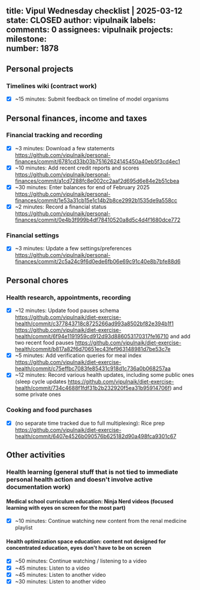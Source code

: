 title:	Vipul Wednesday checklist | 2025-03-12
state:	CLOSED
author:	vipulnaik
labels:	
comments:	0
assignees:	vipulnaik
projects:	
milestone:	
number:	1878
--
## Personal projects

### Timelines wiki (contract work)

- [x] ~15 minutes: Submit feedback on timeline of model organisms

## Personal finances, income and taxes

### Financial tracking and recording

- [x] ~3 minutes: Download a few statements https://github.com/vipulnaik/personal-finances/commit/6781cd33b03b75162624145450a40eb5f3cd4ec1
- [x] ~10 minutes: Add recent credit reports and scores https://github.com/vipulnaik/personal-finances/commit/a1cd7288fc8e002cc2aaf2d695d6e84e2b51cbea
- [x] ~30 minutes: Enter balances for end of February 2025 https://github.com/vipulnaik/personal-finances/commit/1e53a31cb15e1c14b2b8ce2992b1535de9a558cc
- [x] ~2 minutes: Record a financial status https://github.com/vipulnaik/personal-finances/commit/0e4b3f999b4df78410520a8d5c4d4f1680dce772

### Financial settings

- [x] ~3 minutes: Update a few settings/preferences https://github.com/vipulnaik/personal-finances/commit/2c5a24c9f6d0ede6fb06e69c91c40e8b7bfe88d6

## Personal chores

### Health research, appointments, recording

- [x] ~12 minutes: Update food pauses schema https://github.com/vipulnaik/diet-exercise-health/commit/c377843718c8725266ad993a8502bf82e394b1f1 https://github.com/vipulnaik/diet-exercise-health/commit/6f94e1191959cd912d93d886053170317fe16710 and add two recent food pauses https://github.com/vipulnaik/diet-exercise-health/commit/b817a82f6d70651ec43fef963148981d7be53c7e
- [x] ~5 minutes: Add verification queries for meal index https://github.com/vipulnaik/diet-exercise-health/commit/c75effbc7083fe85431c918d1c736a0b068257aa 
- [x] ~12 minutes: Record various health updates, including some public ones (sleep cycle updates https://github.com/vipulnaik/diet-exercise-health/commit/734c4688f1fdf31b2b232920f5ea31b95914706f) and some private ones

### Cooking and food purchases

- [x] (no separate time tracked due to full multiplexing): Rice prep https://github.com/vipulnaik/diet-exercise-health/commit/6407e4526b090576b625182d90a498fca9301c67

## Other activities

### Health learning (general stuff that is not tied to immediate personal health action and doesn't involve active documentation work)

#### Medical school curriculum education: Ninja Nerd videos (focused learning with eyes on screen for the most part)

- [x] ~10 minutes: Continue watching new content from the renal medicine playlist

#### Health optimization space education: content not designed for concentrated education, eyes don't have to be on screen

- [x] ~50 minutes: Continue watching / listening to a video
- [x] ~45 minutes: Listen to a video
- [x] ~45 minutes: Listen to another video
- [x] ~30 minutes: Listen to another video
